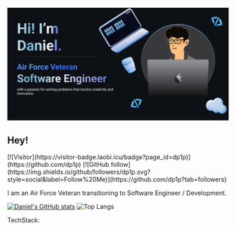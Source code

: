 ![Daniel Banner Image](./github-banner.png)

<h2>Hey! </h2>
[![Visitor](https://visitor-badge.laobi.icu/badge?page_id=dp1p)](https://github.com/dp1p) [![GitHub follow](https://img.shields.io/github/followers/dp1p.svg?style=social&label=Follow%20Me)](https://github.com/dp1p?tab=followers)

I am an Air Force Veteran transitioning to Software Engineer / Development. 

[![Daniel's GitHub stats](https://github-readme-stats.vercel.app/api?username=dp1p)](https://github.com/dp1p/github-readme-stats) ![Top Langs](https://github-readme-stats.vercel.app/api/top-langs/?username=dp1p&size_weight=0.5&count_weight=0.5)

TechStack:

<!--
**dp1p/dp1p** is a ✨ _special_ ✨ repository because its `README.md` (this file) appears on your GitHub profile.

Here are some ideas to get you started:

- 🔭 I’m currently working on ...
- 🌱 I’m currently learning ...
- 👯 I’m looking to collaborate on ...
- 🤔 I’m looking for help with ...
- 💬 Ask me about ...
- 📫 How to reach me: ...
- 😄 Pronouns: ...
- ⚡ Fun fact: ...
-->
